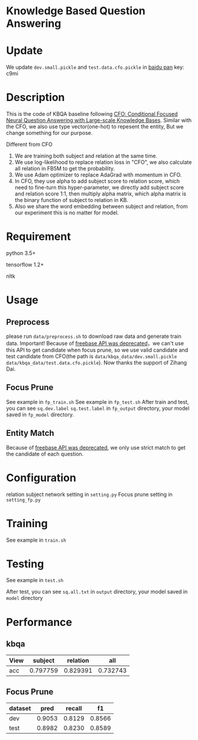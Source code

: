 # Knowledge Based Question Answering

# Update
We update `dev.small.pickle` and `test.data.cfo.pickle` in [baidu pan](https://pan.baidu.com/s/16Qq0RiZAEN3m8LEnMJrRFA)  key: c9mi
# Description
 

This is the code of KBQA baseline following [CFO: Conditional Focused Neural Question Answering with Large-scale Knowledge Bases](https://arxiv.org/pdf/1606.01994.pdf). Similar with the CFO, we also use type vector(one-hot) to repesent the entity, But we change something for our purpose.

Different from CFO
1. We are training both subject and relation at the same time.
2. We use log-likelihood to replace relation loss in "CFO", we also calculate all relation in FB5M to get the probability.
3. We use Adam optimizer to replace AdaGrad with momentum in CFO.
4. In CFO, they use alpha to add subject score to relation score, which need to fine-turn this hyper-parameter, we directly add subject score and relation score 1:1, then multiply alpha matrix, which alpha matrix is the binary function of subject to relation in KB. 
5. Also we share the word embedding between subject and relation, from our experiment this is no matter for model.

# Requirement

python 3.5+

tensorflow 1.2+

nltk

# Usage

## Preprocess

please run `data/preprocess.sh` to download raw data and generate train data.
Important! Because of [freebase API was deprecated](https://developers.google.com/freebase/)，we can't use this API to get candidate when focus prune, so we use valid candidate and test candidate from CFO(the path is `data/kbqa_data/dev.small.pickle data/kbqa_data/test.data.cfo.pickle`). Now thanks the support of Zihang Dai. 

## Focus Prune

See example in `fp_train.sh`
See example in `fp_test.sh`
After train and test, you can see `sq.dev.label` `sq.test.label` in `fp_output` directory, your model saved in `fp_model` directory.

## Entity Match

Because of [freebase API was deprecated](https://developers.google.com/freebase/), we only use strict match to get the candidate of each question. 

# Configuration

relation subject network setting in `setting.py`
Focus prune setting in `setting_fp.py`

# Training

See example in `train.sh`

# Testing

See example in `test.sh`

After test, you can see `sq.all.txt` in `output` directory, your model saved in `model` directory

# Performance

## kbqa

View |subject | relation | all
 --- | --- | --- |---
acc| 0.797759 | 0.829391 | 0.732743

## Focus Prune

dataset | pred|recall|f1
---| --- | ---| ---|
dev| 0.9053|0.8129|0.8566
test |0.8982|0.8230|0.8589

